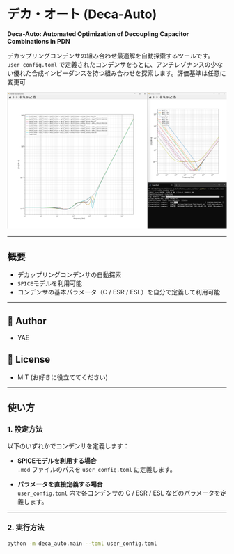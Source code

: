 # デカ・オート (Deca-Auto)

**Deca-Auto: Automated Optimization of Decoupling Capacitor Combinations in PDN**

デカップリングコンデンサの組み合わせ最適解を自動探索するツールです。  
`user_config.toml` で定義されたコンデンサをもとに、アンチレゾナンスの少ない優れた合成インピーダンスを持つ組み合わせを探索します。評価基準は任意に変更可

!["実行時スクショ"](https://raw.githubusercontent.com/YAEemf/deca_auto/refs/heads/main/tests/Screenshot%202025-08-25%20133549.png)

---

## 概要
- デカップリングコンデンサの自動探索 
- `SPICE`モデルを利用可能  
- コンデンサの基本パラメータ（C / ESR / ESL）を自分で定義して利用可能  

---

## 👤 Author
- YAE

## 📄 License
- MIT (お好きに役立ててください)

---

## 使い方

### 1. 設定方法
以下のいずれかでコンデンサを定義します：

- **SPICEモデルを利用する場合**  
  `.mod` ファイルのパスを `user_config.toml` に定義します。
  
- **パラメータを直接定義する場合**  
  `user_config.toml` 内で各コンデンサの C / ESR / ESL などのパラメータを定義します。

---

### 2. 実行方法
```bash
python -m deca_auto.main --toml user_config.toml
